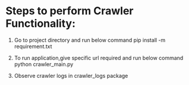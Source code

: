 Steps to perform Crawler Functionality:
========================================

1. Go to project directory and run below command
				 pip install -m requirement.txt
2. To run application,give specific url required and run below command
				python crawler_main.py <Web URL to crawl> 
				
3. Observe crawler logs in crawler_logs package